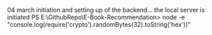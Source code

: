 04 march initiation and setting up of the backend... the local server is initiated
PS E:\GithubRepo\E-Book-Recommendation> node -e "console.log(require('crypto').randomBytes(32).toString('hex'))"
